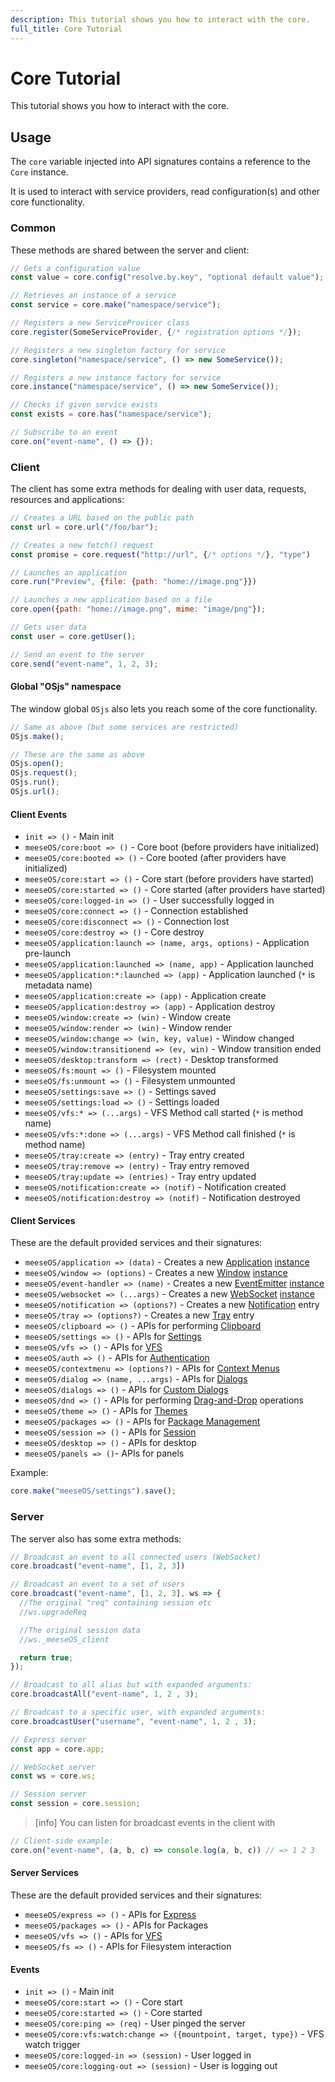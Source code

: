 ```yaml
---
description: This tutorial shows you how to interact with the core.
full_title: Core Tutorial
---
```


# Core Tutorial

This tutorial shows you how to interact with the core.

## Usage

The `core` variable injected into API signatures contains a reference to the `Core` instance.

It is used to interact with service providers, read configuration(s) and other core functionality.

### Common

These methods are shared between the server and client:

```javascript
// Gets a configuration value
const value = core.config("resolve.by.key", "optional default value");

// Retrieves an instance of a service
const service = core.make("namespace/service");

// Registers a new ServiceProvicer class
core.register(SomeServiceProvider, {/* registration options */});

// Registers a new singleton factory for service
core.singleton("namespace/service", () => new SomeService());

// Registers a new instance factory for service
core.instance("namespace/service", () => new SomeService());

// Checks if given service exists
const exists = core.has("namespace/service");

// Subscribe to an event
core.on("event-name", () => {});
```

### Client

The client has some extra methods for dealing with user data, requests, resources and applications:

```javascript
// Creates a URL based on the public path
const url = core.url("/foo/bar");

// Creates a new fetch() request
const promise = core.request("http://url", {/* options */}, "type")

// Launches an application
core.run("Preview", {file: {path: "home://image.png"}})

// Launches a new application based on a file
core.open({path: "home://image.png", mime: "image/png"});

// Gets user data
const user = core.getUser();

// Send an event to the server
core.send("event-name", 1, 2, 3);
```

#### Global "OSjs" namespace

The window global `OSjs` also lets you reach some of the core functionality.

```javascript
// Same as above (but some services are restricted)
OSjs.make();

// These are the same as above
OSjs.open();
OSjs.request();
OSjs.run();
OSjs.url();
```

#### Client Events

* `init => ()` - Main init
* `meeseOS/core:boot => ()` - Core boot (before providers have initialized)
* `meeseOS/core:booted => ()` - Core booted (after providers have initialized)
* `meeseOS/core:start => ()` - Core start (before providers have started)
* `meeseOS/core:started => ()` - Core started (after providers have started)
* `meeseOS/core:logged-in => ()` - User successfully logged in
* `meeseOS/core:connect => ()` - Connection established
* `meeseOS/core:disconnect => ()` - Connection lost
* `meeseOS/core:destroy => ()` - Core destroy
* `meeseOS/application:launch => (name, args, options)` - Application pre-launch
* `meeseOS/application:launched => (name, app)` - Application launched
* `meeseOS/application:*:launched => (app)` - Application launched (`*` is metadata name)
* `meeseOS/application:create => (app)` - Application create
* `meeseOS/application:destroy => (app)` - Application destroy
* `meeseOS/window:create => (win)` - Window create
* `meeseOS/window:render => (win)` - Window render
* `meeseOS/window:change => (win, key, value)` - Window changed
* `meeseOS/window:transitionend => (ev, win)` - Window transition ended
* `meeseOS/desktop:transform => (rect)` - Desktop transformed
* `meeseOS/fs:mount => ()` - Filesystem mounted
* `meeseOS/fs:unmount => ()` - Filesystem unmounted
* `meeseOS/settings:save => ()` - Settings saved
* `meeseOS/settings:load => ()` - Settings loaded
* `meeseOS/vfs:* => (...args)` - VFS Method call started (`*` is method name)
* `meeseOS/vfs:*:done => (...args)` - VFS Method call finished (`*` is method name)
* `meeseOS/tray:create => (entry)` - Tray entry created
* `meeseOS/tray:remove => (entry)` - Tray entry removed
* `meeseOS/tray:update => (entries)` - Tray entry updated
* `meeseOS/notification:create => (notif)` - Notification created
* `meeseOS/notification:destroy => (notif)` - Notification destroyed

#### Client Services

These are the default provided services and their signatures:

* `meeseOS/application => (data)` - Creates a new [Application](../application/README.md) [instance](https://manual.os-js.org/v3/api/meeseOS-client/class/src/application.js~Application.html)
* `meeseOS/window => (options)` - Creates a new [Window](../window/README.md) [instance](https://manual.os-js.org/v3/api/meeseOS-client/class/src/window.js~Window.html)
* `meeseOS/event-handler => (name)` - Creates a new [EventEmitter](../bus/README.md) [instance](https://manual.os-js.org/v3/api/meeseOS-common/class/src/event-handler.js~EventHandler.html)
* `meeseOS/websocket => (...args)` - Creates a new [WebSocket](../application/README.md#websockets) [instance](https://manual.os-js.org/v3/api/meeseOS-client/class/src/websocket.js~Websocket.html)
* `meeseOS/notification => (options?)` - Creates a new [Notification](../notification/README.md) entry
* `meeseOS/tray => (options?)` - Creates a new [Tray](../tray/README.md) entry
* `meeseOS/clipboard => ()` - APIs for performing [Clipboard](../clipboard/README.md)
* `meeseOS/settings => ()` - APIs for [Settings](../settings/README.md)
* `meeseOS/vfs => ()` - APIs for [VFS](../vfs/README.md)
* `meeseOS/auth => ()` - APIs for [Authentication](../auth/README.md)
* `meeseOS/contextmenu => (options?)` - APIs for [Context Menus](../gui/README.md#contextmenu)
* `meeseOS/dialog => (name, ...args)` - APIs for [Dialogs](../dialog/README.md#usage)
* `meeseOS/dialogs => ()` - APIs for [Custom Dialogs](../dialog/README.md#custom-dialog)
* `meeseOS/dnd => ()` - APIs for performing [Drag-and-Drop](../tutorial/dnd/README.md) operations
* `meeseOS/theme => ()` - APIs for [Themes](../tutorial/theme/README.md#usage)
* `meeseOS/packages => ()` - APIs for [Package Management](https://manual.os-js.org/v3/api/meeseOS-client/class/src/packages.js~Packages.html)
* `meeseOS/session => ()` - APIs for [Session](https://manual.os-js.org/v3/api/meeseOS-client/class/src/session.js~Session.html)
* `meeseOS/desktop => ()` - APIs for desktop
* `meeseOS/panels => ()`- APIs for panels

Example:

```javascript
core.make("meeseOS/settings").save();
```

### Server

The server also has some extra methods:

```javascript
// Broadcast an event to all connected users (WebSocket)
core.broadcast("event-name", [1, 2, 3])

// Broadcast an event to a set of users
core.broadcast("event-name", [1, 2, 3], ws => {
  //The original "req" containing session etc
  //ws.upgradeReq

  //The original session data
  //ws._meeseOS_client

  return true;
});

// Broadcast to all alias but with expanded arguments:
core.broadcastAll("event-name", 1, 2 , 3);

// Broadcast to a specific user, with expanded arguments:
core.broadcastUser("username", "event-name", 1, 2 , 3);

// Express server
const app = core.app;

// WebSocket server
const ws = core.ws;

// Session server
const session = core.session;
```

> [info] You can listen for broadcast events in the client with

```javascript
// Client-side example:
core.on("event-name", (a, b, c) => console.log(a, b, c)) // => 1 2 3
```

#### Server Services

These are the default provided services and their signatures:

* `meeseOS/express => ()` - APIs for [Express](../express/README.md)
* `meeseOS/packages => ()` - APIs for Packages
* `meeseOS/vfs => ()` - APIs for [VFS](../vfs/README.md#server-api)
* `meeseOS/fs => ()` - APIs for Filesystem interaction

#### Events

* `init => ()` - Main init
* `meeseOS/core:start => ()` - Core start
* `meeseOS/core:started => ()` - Core started
* `meeseOS/core:ping => (req)` - User pinged the server
* `meeseOS/core:vfs:watch:change => ({mountpoint, target, type})` - VFS watch trigger
* `meeseOS/core:logged-in => (session)` - User logged in
* `meeseOS/core:logging-out => (session)` - User is logging out
